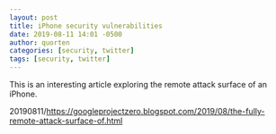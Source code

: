 ```yaml
---
layout: post
title: iPhone security vulnerabilities
date: 2019-08-11 14:01 -0500
author: quorten
categories: [security, twitter]
tags: [security, twitter]
---
```


This is an interesting article exploring the remote attack surface of
an iPhone.

20190811/https://googleprojectzero.blogspot.com/2019/08/the-fully-remote-attack-surface-of.html
